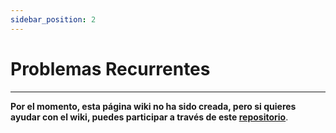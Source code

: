 ```yaml
---
sidebar_position: 2
---
```


# Problemas Recurrentes

---

**Por el momento, esta página wiki no ha sido creada, pero si quieres ayudar con el wiki, puedes participar a través de este [repositorio](https://github.com/ghost-land/Ghost-eShop-Wiki)**. 